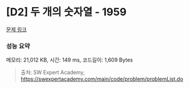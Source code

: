 # [D2] 두 개의 숫자열 - 1959 

[문제 링크](https://swexpertacademy.com/main/code/problem/problemDetail.do?contestProbId=AV5PpoFaAS4DFAUq) 

### 성능 요약

메모리: 21,012 KB, 시간: 149 ms, 코드길이: 1,609 Bytes



> 출처: SW Expert Academy, https://swexpertacademy.com/main/code/problem/problemList.do